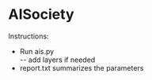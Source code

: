 # AISociety
Instructions:    
- Run ais.py   
-- add layers if needed  
- report.txt summarizes the parameters  

